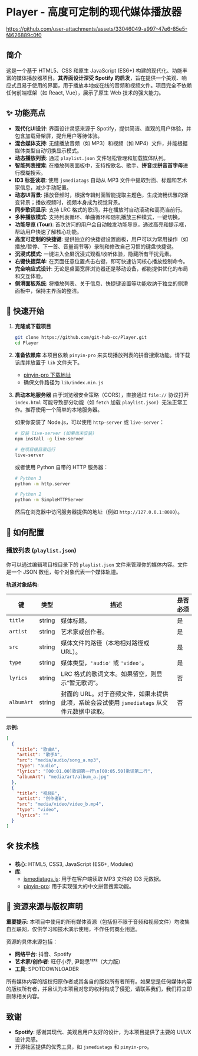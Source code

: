 # Player - 高度可定制的现代媒体播放器

https://github.com/user-attachments/assets/33046049-a997-47e6-85e5-f4626889c0f0

## 简介

这是一个基于 HTML5、CSS 和原生 JavaScript (ES6+) 构建的现代化、功能丰富的媒体播放器项目。**其界面设计深受 Spotify 的启发**，旨在提供一个美观、响应式且易于使用的界面，用于播放本地或在线的音频和视频文件。项目完全不依赖任何前端框架（如 React, Vue），展示了原生 Web 技术的强大能力。

## ✨ 功能亮点

- **现代化UI设计**: 界面设计灵感来源于 Spotify，提供简洁、直观的用户体验，并包含加载骨架屏，提升用户等待体验。
- **混合媒体支持**: 无缝播放音频（如 MP3）和视频（如 MP4）文件，并能根据媒体类型自动切换显示模式。
- **动态播放列表**: 通过 `playlist.json` 文件轻松管理和加载媒体队列。
- **智能列表搜索**: 在播放列表面板中，支持按歌名、歌手、**拼音**或**拼音首字母**进行模糊搜索。
- **ID3 标签读取**: 使用 `jsmediatags` 自动从 MP3 文件中提取封面、标题和艺术家信息，减少手动配置。
- **动态UI背景**: 播放音频时，根据专辑封面智能提取主题色，生成流畅优雅的渐变背景；播放视频时，视频本身成为视觉背景。
- **同步歌词显示**: 支持 LRC 格式的歌词，并在播放时自动滚动和高亮当前行。
- **多种播放模式**: 支持列表循环、单曲循环和随机播放三种模式，一键切换。
- **功能导览 (Tour)**: 首次访问的用户会自动触发功能导览，通过高亮和提示框，帮助用户快速了解核心功能。
- **高度可定制的快捷键**: 提供独立的快捷键设置面板，用户可以为常用操作（如播放/暂停、下一首、音量调节等）录制和修改自己习惯的键盘快捷键。
- **沉浸式模式**: 一键进入全屏沉浸式观看/收听体验，隐藏所有干扰元素。
- **右键快捷菜单**: 在页面任意位置点击右键，即可快速访问核心播放控制命令。
- **完全响应式设计**: 无论是桌面宽屏浏览器还是移动设备，都能提供优化的布局和交互体验。
- **侧滑面板系统**: 将播放列表、关于信息、快捷键设置等功能收纳于独立的侧滑面板中，保持主界面的整洁。

## 🚀 快速开始

1.  **克隆或下载项目**
    ```bash
    git clone https://github.com/git-hub-cc/Player.git
    cd Player
    ```

2.  **准备依赖库**
    本项目依赖 `pinyin-pro` 来实现播放列表的拼音搜索功能。请下载该库并放置于 `lib` 文件夹下。
    - [pinyin-pro 下载地址](https://github.com/zh-lx/pinyin-pro)
    - 确保文件路径为 `lib/index.min.js`

3.  **启动本地服务器**
    由于浏览器安全策略（CORS），直接通过 `file://` 协议打开 `index.html` 可能导致部分功能（如 `fetch` 加载 `playlist.json`）无法正常工作。推荐使用一个简单的本地服务器。

    如果你安装了 Node.js，可以使用 `http-server` 或 `live-server`：
    ```bash
    # 安装 live-server (如果尚未安装)
    npm install -g live-server
    
    # 在项目根目录运行
    live-server
    ```
    或者使用 Python 自带的 HTTP 服务器：
    ```bash
    # Python 3
    python -m http.server
    
    # Python 2
    python -m SimpleHTTPServer
    ```
    然后在浏览器中访问服务器提供的地址（例如 `http://127.0.0.1:8080`）。

## 🔧 如何配置

### 播放列表 (`playlist.json`)
你可以通过编辑项目根目录下的 `playlist.json` 文件来管理你的媒体内容。文件是一个 JSON 数组，每个对象代表一个媒体轨道。

**轨道对象结构:**

| 键          | 类型   | 描述                                                                                              | 是否必须 |
|-------------|--------|---------------------------------------------------------------------------------------------------|----------|
| `title`     | string | 媒体标题。                                                                                        | 是       |
| `artist`    | string | 艺术家或创作者。                                                                                  | 是       |
| `src`       | string | 媒体文件的路径（本地相对路径或 URL）。                                                            | 是       |
| `type`      | string | 媒体类型，`'audio'` 或 `'video'`。                                                                | 是       |
| `lyrics`    | string | LRC 格式的歌词文本。如果留空，则显示“暂无歌词”。                                                  | 否       |
| `albumArt`  | string | 封面的 URL。对于音频文件，如果未提供此项，系统会尝试使用 `jsmediatags` 从文件元数据中读取。 | 否       |

**示例:**
```json
[
  {
    "title": "歌曲A",
    "artist": "歌手A",
    "src": "media/audio/song_a.mp3",
    "type": "audio",
    "lyrics": "[00:01.00]歌词第一行\n[00:05.50]歌词第二行",
    "albumArt": "media/art/album_a.jpg"
  },
  {
    "title": "视频B",
    "artist": "创作者B",
    "src": "media/video/video_b.mp4",
    "type": "video",
    "lyrics": ""
  }
]
```

## 🛠️ 技术栈

- **核心**: HTML5, CSS3, JavaScript (ES6+, Modules)
- **库**:
    - [jsmediatags.js](https://github.com/aadsm/jsmediatags): 用于在客户端读取 MP3 文件的 ID3 元数据。
    - [pinyin-pro](https://github.com/zh-lx/pinyin-pro): 用于实现强大的中文拼音搜索功能。

## 📄 资源来源与版权声明

**重要提示**: 本项目中使用的所有媒体资源（包括但不限于音频和视频文件）均收集自互联网，仅供学习和技术演示使用，不作任何商业用途。

资源的具体来源包括：
- **网络平台**: 抖音、Spotify
- **艺术家/创作者**: 旺仔小乔, 尹懿思¹²¹²（大力版）
- **工具**: SPOTDOWNLOADER

所有媒体内容的版权归原作者或其各自的版权所有者所有。如果您是任何媒体内容的版权所有者，并且认为本项目对您的权利构成了侵犯，请联系我们，我们将立即删除相关内容。

## 致谢

- **Spotify**: 感谢其现代、美观且用户友好的设计，为本项目提供了主要的 UI/UX 设计灵感。
- 开源社区提供的优秀工具，如 `jsmediatags` 和 `pinyin-pro`。